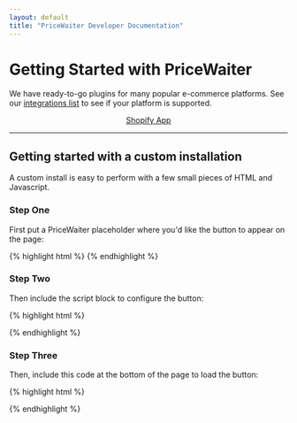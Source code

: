 ```yaml
---
layout: default
title: "PriceWaiter Developer Documentation"
---
```


# Getting Started with PriceWaiter

We have ready-to-go plugins for many popular e-commerce platforms. See our [integrations list](https://www.pricewaiter.com/integrations/) to see if your platform is supported.

<center>
    <!-- <a href="/platforms/a-magento.html" class="btn btn-primary btn-outline btn-lg">Magento Extension</a> -->
    <a href="/platforms/a-shopify.html" class="btn btn-primary btn-outline btn-lg">Shopify App</a>
</center>

* * *

## Getting started with a custom installation

A custom install is easy to perform with a few small pieces of HTML and Javascript.


### Step One

First put a PriceWaiter placeholder where you'd like the button to appear on the page:

{% highlight html %}
<span id="pricewaiter"></span>
{% endhighlight %}

### Step Two

Then include the script block to configure the button:

{% highlight html %}
<script>
var PriceWaiterOptions = {

    // Configure the product the Name Your Price widget applies to.
    product: {
        sku: 'EXAMPLE-1234',
        name: 'Left-handed Smoke Shifter',
        image: 'http://lorempixel.com/output/business-q-c-640-480-9.jpg',
        price: '19.99'
    },

    button: {
        size: 'lg',
        color: '#97c0e6',
        hoverColor: '#6d9fd6'
    }

};
</script>
{% endhighlight %}

### Step Three

Then, include this code at the bottom of the page to load the button:

{% highlight html %}
<script src="https://widget.pricewaiter.com/script/<your api key here>.js" async></script>
{% endhighlight %}
